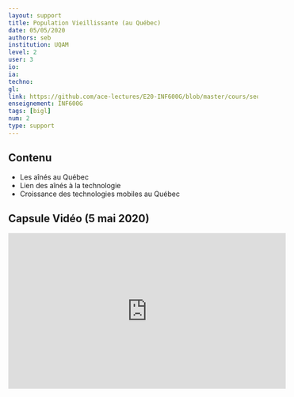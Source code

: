 ```yaml
---
layout: support
title: Population Vieillissante (au Québec)
date: 05/05/2020
authors: seb
institution: UQAM
level: 2
user: 3
io: 
ia: 
techno: 
gl: 
link: https://github.com/ace-lectures/E20-INF600G/blob/master/cours/seq1/Seq1_Part2.pdf
enseignement: INF600G
tags: [bigl]
num: 2
type: support
---
```


## Contenu 

- Les aînés au Québec
- Lien des aînés à la technologie
- Croissance des technologies mobiles au Québec


## Capsule Vidéo (5 mai 2020)

<iframe width="560" height="315" src="https://www.youtube.com/embed/Ib7g43zQu34" frameborder="0" allow="accelerometer; autoplay; encrypted-media; gyroscope; picture-in-picture" allowfullscreen></iframe>